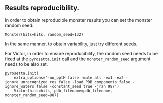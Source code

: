 ## Results reproducibility.

In order to obtain reproducible monster results you can set the monster random seed:

```
Monster(hits=hits, random_seed=132)
```

In the same manner, to obtain variability, just try different seeds.

For Victor, in order to ensure reproducibility, the random seed needs to be fixed at the
`pyrosetta.init` call and the `monster_random_seed` argument needs to be also set.

```
pyrosetta.init(
    extra_options='-no_optH false -mute all -ex1 -ex2 -ignore_unrecognized_res false -load_PDB_components false -ignore_waters false -constant_seed true -jran 987') 
    Victor(hits=hits, pdb_filename=pdb_filename, monster_random_seed=987)
```
